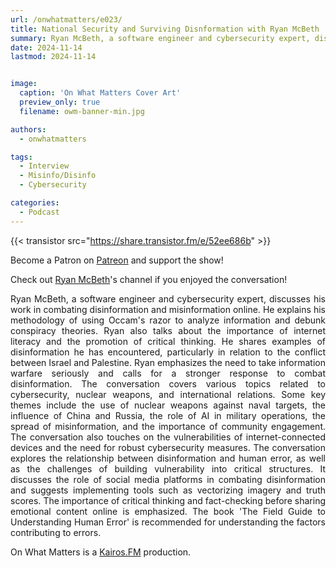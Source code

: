 ```yaml
---
url: /onwhatmatters/e023/
title: National Security and Surviving Disnformation with Ryan McBeth
summary: Ryan McBeth, a software engineer and cybersecurity expert, discusses his work in combating disinformation and misinformation online.
date: 2024-11-14
lastmod: 2024-11-14


image:
  caption: 'On What Matters Cover Art'
  preview_only: true
  filename: owm-banner-min.jpg

authors:
  - onwhatmatters

tags:
  - Interview
  - Misinfo/Disinfo
  - Cybersecurity

categories: 
  - Podcast
---
```


<div style="text-align: justify">

{{< transistor src="https://share.transistor.fm/e/52ee686b" >}}

Become a Patron on [Patreon](https://www.patreon.com/21stTalks) and support the show!

Check out [Ryan McBeth](https://www.youtube.com/@RyanMcBethProgramming)'s channel if you enjoyed the conversation! 

Ryan McBeth, a software engineer and cybersecurity expert, discusses his work in combating disinformation and misinformation online. He explains his methodology of using Occam's razor to analyze information and debunk conspiracy theories. Ryan also talks about the importance of internet literacy and the promotion of critical thinking. He shares examples of disinformation he has encountered, particularly in relation to the conflict between Israel and Palestine. Ryan emphasizes the need to take information warfare seriously and calls for a stronger response to combat disinformation. The conversation covers various topics related to cybersecurity, nuclear weapons, and international relations. Some key themes include the use of nuclear weapons against naval targets, the influence of China and Russia, the role of AI in military operations, the spread of misinformation, and the importance of community engagement. The conversation also touches on the vulnerabilities of internet-connected devices and the need for robust cybersecurity measures. The conversation explores the relationship between disinformation and human error, as well as the challenges of building vulnerability into critical structures. It discusses the role of social media platforms in combating disinformation and suggests implementing tools such as vectorizing imagery and truth scores. The importance of critical thinking and fact-checking before sharing emotional content online is emphasized. The book 'The Field Guide to Understanding Human Error' is recommended for understanding the factors contributing to errors.

On What Matters is a [Kairos.FM](https://kairos.fm/) production. 

</div>